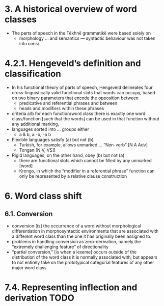 # 3. A historical overview of word classes

* The parts of speech in the Tékhnē grammatikē were based solely on
  * morphology ... and semantics — syntactic behaviour was not taken into consi

# 4.2.1. Hengeveld’s definition and classification

* In his functional theory of parts of speech, Hengeveld delineates four
  cross-linguistically valid functional slots that words can occupy, based on
  two binary parameters that encode the opposition between
  * predicative and referential phrases and between
  * heads and modifiers within these phrases
* criteria a/b
  for each function/word class there is exactly one word class/function [such
  that the words] can be used in that function without any additional marking,
* languages sorted into ... groups either
  * a & b, a -b, -a b
* Flexible languages satisfy (a) but not (b)
  * Turkish, for example, allows unmarked ...  “Non-verb” [N A Adv]
  * Tongan [N V, VS]]
* Rigid languages, on the other hand, obey (b) but not (a)
  * there are functional slots which cannot be filled by any unmarked [word]
  * Krongo, in which the “modifier in a referential phrase” function can only
    be represented by a relative clause construction

# 6. Word class shift

## 6.1. Conversion

* conversion [is] the occurrence of a word without morphological
  differentiation in morphosyntactic environments that are associated with a
  different word class than the one it has originally been assigned to.
* problems in handling conversion as zero-derivation, namely the “extremely
  challenging feature” of directionality
* “partial conversion,” [is when a lexeme] occurs outside of the distribution
  of the word class it is normally associated with, but appears to not entirely
  take on the prototypical categorial features of any other major word class

# 7.4. Representing inflection and derivation TODO
